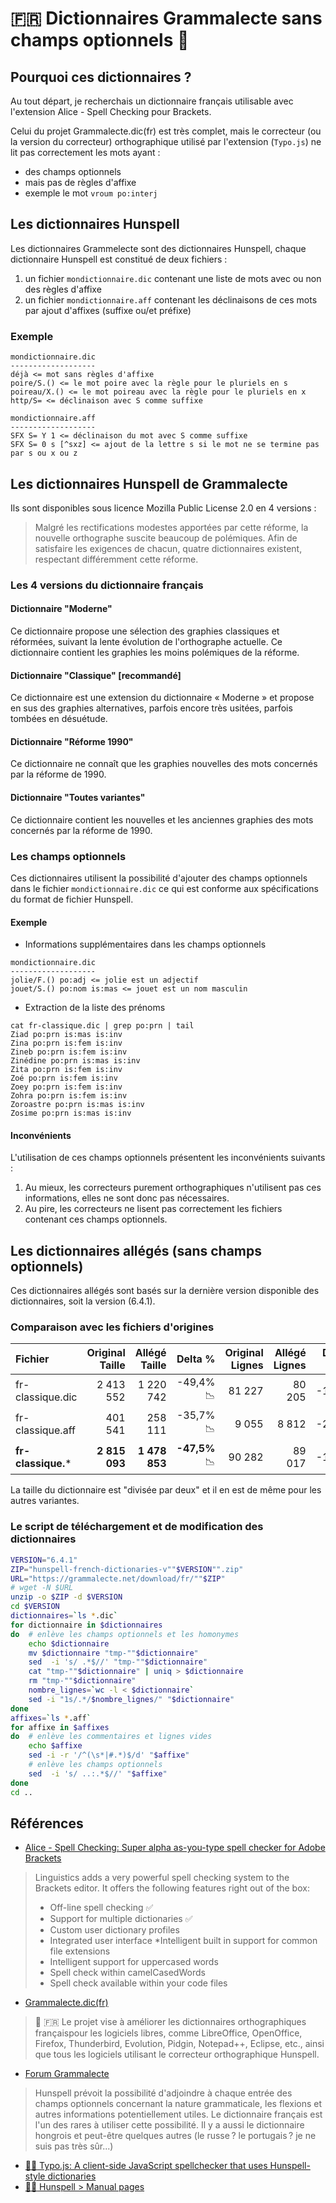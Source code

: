 #  :fr: Dictionnaires Grammalecte sans champs optionnels  :book: 
## Pourquoi ces dictionnaires ?
Au tout départ, je recherchais un dictionnaire français utilisable avec l'extension Alice - Spell Checking pour Brackets. 

Celui du projet Grammalecte.dic(fr) est très complet, mais le correcteur (ou la version du correcteur) orthographique utilisé par l'extension (`Typo.js`) ne lit pas correctement les mots ayant :
* des champs optionnels 
* mais pas de règles d'affixe
* exemple le mot `vroum po:interj`

## Les dictionnaires Hunspell
Les dictionnaires Grammelecte sont des dictionnaires Hunspell, chaque dictionnaire Hunspell est constitué de deux fichiers :
1. un fichier `mondictionnaire.dic` contenant une liste de mots avec ou non des règles d'affixe
2. un fichier `mondictionnaire.aff` contenant les déclinaisons de ces mots par ajout d'affixes (suffixe ou/et préfixe)

### Exemple

```
mondictionnaire.dic
-------------------
déjà <= mot sans règles d'affixe
poire/S.() <= le mot poire avec la règle pour le pluriels en s
poireau/X.() <= le mot poireau avec la règle pour le pluriels en x
http/S= <= déclinaison avec S comme suffixe
```

```
mondictionnaire.aff
-------------------
SFX S= Y 1 <= déclinaison du mot avec S comme suffixe
SFX S= 0 s [^sxz] <= ajout de la lettre s si le mot ne se termine pas par s ou x ou z
```

## Les dictionnaires Hunspell de Grammalecte

Ils sont disponibles sous licence Mozilla Public License 2.0 en 4 versions :

> Malgré les rectifications modestes apportées par cette réforme, la nouvelle orthographe suscite beaucoup de polémiques. Afin de satisfaire les exigences de chacun, quatre dictionnaires existent, respectant différemment cette réforme.

### Les 4 versions du dictionnaire français
#### Dictionnaire "Moderne"

Ce dictionnaire propose une sélection des graphies classiques et réformées, suivant la lente évolution de l'orthographe actuelle. Ce dictionnaire contient les graphies les moins polémiques de la réforme.

#### Dictionnaire "Classique" [recommandé]

Ce dictionnaire est une extension du dictionnaire « Moderne » et propose en sus des graphies alternatives, parfois encore très usitées, parfois tombées en désuétude.

#### Dictionnaire "Réforme 1990"

Ce dictionnaire ne connaît que les graphies nouvelles des mots concernés par la réforme de 1990.

#### Dictionnaire "Toutes variantes"

Ce dictionnaire contient les nouvelles et les anciennes graphies des mots concernés par la réforme de 1990.

### Les champs optionnels
Ces dictionnaires utilisent la possibilité d'ajouter des champs optionnels dans le fichier `mondictionnaire.dic` ce qui est conforme aux spécifications du format de fichier Hunspell.

#### Exemple
* Informations supplémentaires dans les champs optionnels

```
mondictionnaire.dic
-------------------
jolie/F.() po:adj <= jolie est un adjectif
jouet/S.() po:nom is:mas <= jouet est un nom masculin
```

* Extraction de la liste des prénoms

```
cat fr-classique.dic | grep po:prn | tail
Ziad po:prn is:mas is:inv
Zina po:prn is:fem is:inv
Zineb po:prn is:fem is:inv
Zinédine po:prn is:mas is:inv
Zita po:prn is:fem is:inv
Zoé po:prn is:fem is:inv
Zoey po:prn is:fem is:inv
Zohra po:prn is:fem is:inv
Zoroastre po:prn is:mas is:inv
Zosime po:prn is:mas is:inv
```

#### Inconvénients

L'utilisation de ces champs optionnels présentent les inconvénients suivants :
1. Au mieux, les correcteurs purement orthographiques n'utilisent pas ces informations, elles ne sont donc pas nécessaires.
1. Au pire, les correcteurs ne lisent pas correctement les fichiers contenant ces champs optionnels.

## Les dictionnaires allégés (sans champs optionnels)

Ces dictionnaires allégés sont basés sur la dernière version disponible des dictionnaires, soit la version (6.4.1). 

### Comparaison avec les fichiers d'origines
Fichier | Original Taille | Allégé Taille | Delta %| Original Lignes | Allégé Lignes | Delta % 
:---|---:|---:|---:|---:|---:|---:
fr-classique.dic|2 413 552|1 220 742|-49,4%:chart_with_downwards_trend:|81 227| 80 205|-1,3%
fr-classique.aff| 401 541|258 111|-35,7%:chart_with_downwards_trend:|9 055| 8 812|-2,7%
**fr-classique.*** | **2 815 093**|**1 478 853**|**-47,5%** :chart_with_downwards_trend:|90 282|89 017|-1,4%

La taille du dictionnaire est "divisée par deux" et il en est de même pour les autres variantes.

### Le script de téléchargement et de modification des dictionnaires

```bash
VERSION="6.4.1"
ZIP="hunspell-french-dictionaries-v""$VERSION"".zip"
URL="https://grammalecte.net/download/fr/""$ZIP"
# wget -N $URL
unzip -o $ZIP -d $VERSION
cd $VERSION
dictionnaires=`ls *.dic`
for dictionnaire in $dictionnaires
do  # enlève les champs optionnels et les homonymes
    echo $dictionnaire
    mv $dictionnaire "tmp-""$dictionnaire"
    sed  -i 's/ .*$//' "tmp-""$dictionnaire"
    cat "tmp-""$dictionnaire" | uniq > $dictionnaire
    rm "tmp-""$dictionnaire"
    nombre_lignes=`wc -l < $dictionnaire`
    sed -i "1s/.*/$nombre_lignes/" "$dictionnaire"
done
affixes=`ls *.aff`
for affixe in $affixes
do  # enlève les commentaires et lignes vides
    echo $affixe    
    sed -i -r '/^(\s*|#.*)$/d' "$affixe"
    # enlève les champs optionnels
    sed  -i 's/ ..:.*$//' "$affixe"
done
cd ..
```

## Références
* [Alice - Spell Checking: Super alpha as-you-type spell checker for Adobe Brackets](https://github.com/JohnathonKoster/brackets-spellcheck)
> Linguistics adds a very powerful spell checking system to the Brackets editor. It offers the following features right out of the box:
> * Off-line spell checking :white_check_mark:
> * Support for multiple dictionaries :white_check_mark: 
> * Custom user dictionary profiles
> * Integrated user interface
> *Intelligent built in support for common file extensions
> * Intelligent support for uppercased words
> * Spell check within camelCasedWords
> * Spell check available within your code files
* [Grammalecte.dic(fr)](https://grammalecte.net/home.php?prj=fr)
> :book: :fr: Le projet vise à améliorer les dictionnaires orthographiques françaispour les logiciels libres, comme LibreOffice, OpenOffice, Firefox, Thunderbird, Evolution, Pidgin, Notepad++, Eclipse, etc., ainsi que tous les logiciels utilisant le correcteur orthographique Hunspell.
* [Forum Grammalecte](https://grammalecte.net/thread.php?prj=fr&t=827)
> Hunspell prévoit la possibilité d'adjoindre à chaque entrée des champs optionnels concernant la nature grammaticale, les flexions et autres informations potentiellement utiles.
Le dictionnaire français est l'un des rares à utiliser cette possibilité. Il y a aussi le dictionnaire hongrois et peut-être quelques autres (le russe ? le portugais ? je ne suis pas très sûr...)
* [ :male_detective: Typo.js: A client-side JavaScript spellchecker that uses Hunspell-style dictionaries](https://github.com/cfinke/Typo.js/)
* [ :male_detective: Hunspell > Manual pages](https://github.com/hunspell/hunspell/releases)

